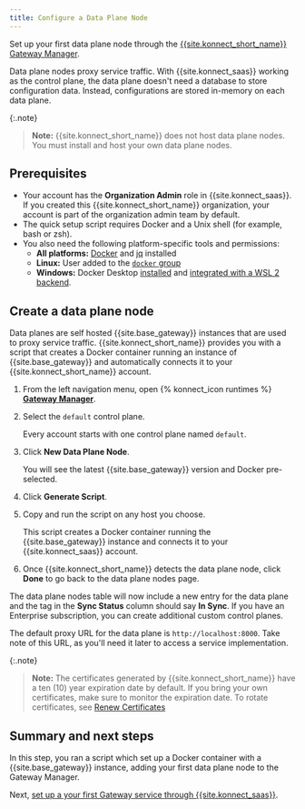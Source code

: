 ```yaml
---
title: Configure a Data Plane Node
---
```


Set up your first data plane node through the
[{{site.konnect_short_name}} Gateway Manager](/konnect/gateway-manager).


Data plane nodes proxy service traffic. With
{{site.konnect_saas}} working as the control plane, the
data plane doesn't need a database to store configuration data. Instead,
configurations are stored in-memory on each data plane.

{:.note}
> **Note:** {{site.konnect_short_name}} does not host data plane nodes. You must install and host your own
data plane nodes.

## Prerequisites

* Your account has the **Organization Admin** role in
{{site.konnect_saas}}. If you created this {{site.konnect_short_name}} organization, your account
is part of the organization admin team by default.
* The quick setup script requires Docker and a Unix shell (for example, bash or
  zsh). 
* You also need the following platform-specific tools and permissions:
  * **All platforms:** [Docker](https://docs.docker.com/get-docker/) and [jq](https://stedolan.github.io/jq/) installed
  * **Linux:** User added to the [`docker` group](https://docs.docker.com/engine/install/linux-postinstall/)
  * **Windows:** Docker Desktop [installed](https://docs.docker.com/docker-for-windows/install/#install-docker-desktop-on-windows) and [integrated with a WSL 2 backend](https://docs.docker.com/docker-for-windows/wsl/).

## Create a data plane node

Data planes are self hosted {{site.base_gateway}} instances that are used to proxy service traffic. {{site.konnect_short_name}} provides you with a script that creates a Docker container running an instance of {{site.base_gateway}} and automatically connects it to your {{site.konnect_short_name}} account.

1. From the left navigation menu, open {% konnect_icon runtimes %} [**Gateway Manager**](https://cloud.konghq.com/gateway-manager).

1. Select the `default` control plane.

    Every account starts with one control plane named `default`. 

1. Click **New Data Plane Node**.

    You will see the latest {{site.base_gateway}} version and Docker pre-selected.

1. Click **Generate Script**.

1. Copy and run the script on any host you choose.

    This script creates a Docker container running the
    {{site.base_gateway}} instance and connects it to your
    {{site.konnect_saas}} account.

1. Once {{site.konnect_short_name}} detects the data plane node, click **Done** to go back to the data plane nodes page.

The data plane nodes table will now include
a new entry for the data plane and the tag in the **Sync Status** column should
say **In Sync**. If you have an Enterprise subscription, you can create additional custom control planes.

The default proxy URL for the data plane is `http://localhost:8000`. Take
note of this URL, as you'll need it later to access a service
implementation.

{:.note}
> **Note:** The certificates generated by {{site.konnect_short_name}} have a ten (10) year expiration
date by default. If you bring your own certificates, make sure to monitor the
expiration date. To rotate certificates, see
[Renew Certificates](/konnect/gateway-manager/data-plane-nodes/renew-certificates)

## Summary and next steps

In this step, you ran a script which set up a Docker container with a
{{site.base_gateway}} instance, adding your first data plane node to the Gateway Manager.

Next, [set up a your first Gateway service through {{site.konnect_saas}}](/konnect/getting-started/deploy-service/).
